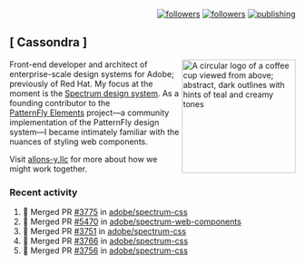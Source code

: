 <p align="right"><a rel="me" href="https://front-end.social/@castastrophe">
    <img alt="followers" title="Follow me on Mastodon" src="https://img.shields.io/mastodon/follow/109297102751309835?domain=https%3A%2F%2Ffront-end.social&label=Follow&logo=mastodon&logoColor=white&style=for-the-badge&labelColor=008080&color=006969"/></a>
  <a href="https://codepen.io/castastrophe/">
    <img alt="followers" title="Follow me on CodePen" src="https://img.shields.io/badge/23-1?color=640464&labelColor=7c007c&style=for-the-badge&logo=codepen&label=Follow"/></a>
<a href="https://castastrophe.medium.com/">
    <img alt="publishing" title="View articles on Medium" src="https://img.shields.io/badge/107-1?color=666&labelColor=444&label=subscribe&logo=medium&logoColor=white&style=for-the-badge"/></a>
</p>

## [&nbsp;Cassondra&nbsp;]

<img align="right" src="https://github-production-user-asset-6210df.s3.amazonaws.com/1840295/253016758-ba468774-1cd3-42c2-8f43-947b5eeb5edf.png" height="200" alt="A circular logo of a coffee cup viewed from above; abstract, dark outlines with hints of teal and creamy tones">

Front-end developer and architect of enterprise-scale design systems for Adobe; previously of Red Hat. My focus at the moment is the [Spectrum design system](https://github.com/adobe/spectrum-css). As a founding contributor to the [PatternFly&nbsp;Elements](https://github.com/patternfly/patternfly-elements) project&mdash;a community implementation of the PatternFly design system&mdash;I became intimately familiar with the nuances of styling web components.

Visit [allons-y.llc](http://allons-y.llc/) for more about how we might work together.

### Recent activity

<!--START_SECTION:activity-->
1. 🎉 Merged PR [#3775](https://github.com/adobe/spectrum-css/pull/3775) in [adobe/spectrum-css](https://github.com/adobe/spectrum-css)
2. 🎉 Merged PR [#5470](https://github.com/adobe/spectrum-web-components/pull/5470) in [adobe/spectrum-web-components](https://github.com/adobe/spectrum-web-components)
3. 🎉 Merged PR [#3751](https://github.com/adobe/spectrum-css/pull/3751) in [adobe/spectrum-css](https://github.com/adobe/spectrum-css)
4. 🎉 Merged PR [#3766](https://github.com/adobe/spectrum-css/pull/3766) in [adobe/spectrum-css](https://github.com/adobe/spectrum-css)
5. 🎉 Merged PR [#3756](https://github.com/adobe/spectrum-css/pull/3756) in [adobe/spectrum-css](https://github.com/adobe/spectrum-css)
<!--END_SECTION:activity-->
